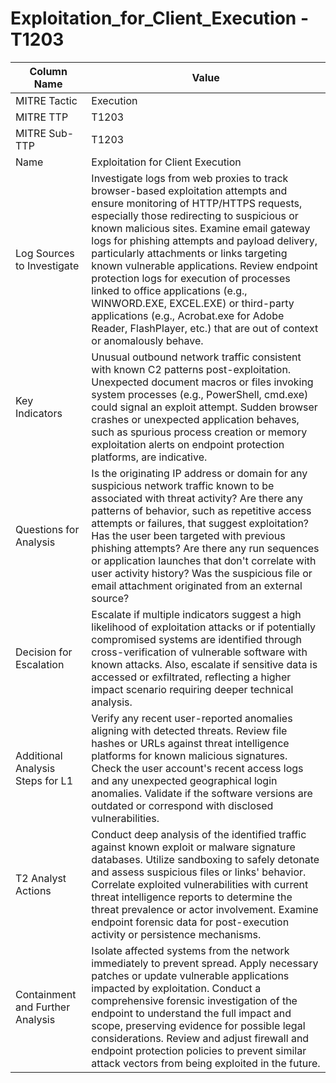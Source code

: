 # Exploitation_for_Client_Execution - T1203

| Column Name | Value |
|-------------|-------|
| MITRE Tactic | Execution |
| MITRE TTP | T1203 |
| MITRE Sub-TTP | T1203 |
| Name | Exploitation for Client Execution |
| Log Sources to Investigate | Investigate logs from web proxies to track browser-based exploitation attempts and ensure monitoring of HTTP/HTTPS requests, especially those redirecting to suspicious or known malicious sites. Examine email gateway logs for phishing attempts and payload delivery, particularly attachments or links targeting known vulnerable applications. Review endpoint protection logs for execution of processes linked to office applications (e.g., WINWORD.EXE, EXCEL.EXE) or third-party applications (e.g., Acrobat.exe for Adobe Reader, FlashPlayer, etc.) that are out of context or anomalously behave. |
| Key Indicators | Unusual outbound network traffic consistent with known C2 patterns post-exploitation. Unexpected document macros or files invoking system processes (e.g., PowerShell, cmd.exe) could signal an exploit attempt. Sudden browser crashes or unexpected application behaves, such as spurious process creation or memory exploitation alerts on endpoint protection platforms, are indicative. |
| Questions for Analysis | Is the originating IP address or domain for any suspicious network traffic known to be associated with threat activity? Are there any patterns of behavior, such as repetitive access attempts or failures, that suggest exploitation? Has the user been targeted with previous phishing attempts? Are there any run sequences or application launches that don't correlate with user activity history? Was the suspicious file or email attachment originated from an external source? |
| Decision for Escalation | Escalate if multiple indicators suggest a high likelihood of exploitation attacks or if potentially compromised systems are identified through cross-verification of vulnerable software with known attacks. Also, escalate if sensitive data is accessed or exfiltrated, reflecting a higher impact scenario requiring deeper technical analysis. |
| Additional Analysis Steps for L1 | Verify any recent user-reported anomalies aligning with detected threats. Review file hashes or URLs against threat intelligence platforms for known malicious signatures. Check the user account's recent access logs and any unexpected geographical login anomalies. Validate if the software versions are outdated or correspond with disclosed vulnerabilities. |
| T2 Analyst Actions | Conduct deep analysis of the identified traffic against known exploit or malware signature databases. Utilize sandboxing to safely detonate and assess suspicious files or links' behavior. Correlate exploited vulnerabilities with current threat intelligence reports to determine the threat prevalence or actor involvement. Examine endpoint forensic data for post-execution activity or persistence mechanisms. |
| Containment and Further Analysis | Isolate affected systems from the network immediately to prevent spread. Apply necessary patches or update vulnerable applications impacted by exploitation. Conduct a comprehensive forensic investigation of the endpoint to understand the full impact and scope, preserving evidence for possible legal considerations. Review and adjust firewall and endpoint protection policies to prevent similar attack vectors from being exploited in the future. |
